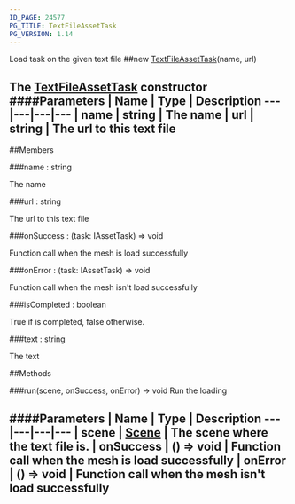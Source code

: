 ```yaml
---
ID_PAGE: 24577
PG_TITLE: TextFileAssetTask
PG_VERSION: 1.14
---
```


Load task on the given text file
##new [TextFileAssetTask](/classes/TextFileAssetTask)(name, url)

The [TextFileAssetTask](/classes/TextFileAssetTask) constructor
####Parameters
 | Name | Type | Description
---|---|---|---
 | name | string | The name
 | url | string | The url to this text file
---

##Members

###name : string


The name

###url : string


The url to this text file

###onSuccess : (task: IAssetTask) =&gt; void


Function call when the mesh is load successfully

###onError : (task: IAssetTask) =&gt; void


Function call when the mesh isn't load successfully

###isCompleted : boolean


True if is completed, false otherwise.

###text : string


The text



##Methods

###run(scene, onSuccess, onError) &rarr; void
Run the loading

####Parameters
 | Name | Type | Description
---|---|---|---
 | scene | [Scene](/classes/Scene) | The scene where the text file is.
 | onSuccess | () =&gt; void | Function call when the mesh is load successfully
 | onError | () =&gt; void | Function call when the mesh isn't load successfully
---
